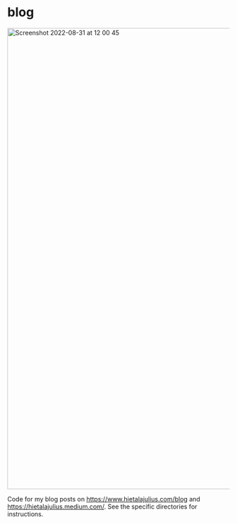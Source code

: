 # blog

<img width="1046" alt="Screenshot 2022-08-31 at 12 00 45" src="https://user-images.githubusercontent.com/4254623/187640888-45d0bbef-eb68-4390-bb08-15e615e16d21.png">


Code for my blog posts on https://www.hietalajulius.com/blog and https://hietalajulius.medium.com/. See the specific directories for instructions.
